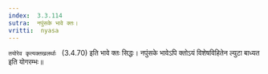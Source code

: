 ```yaml
---
index:  3.3.114
sutra:  नपुंसके भावे क्तः।
vritti:  nyasa
---
```


`तयोरेव कृत्यक्तखलर्थाः ` (3.4.70) इति भावे क्तः सिद्धः। नपुंसके भावेऽपि क्तोऽयं विशेषविहितेन ल्युटा बाध्यत इति योगरम्भः॥
